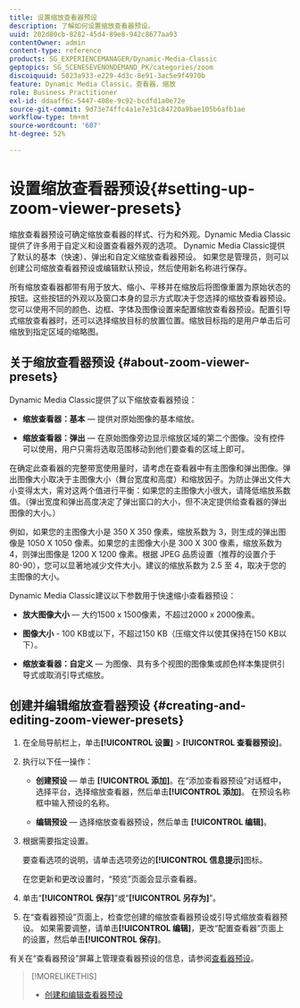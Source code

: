 ```yaml
---
title: 设置缩放查看器预设
description: 了解如何设置缩放查看器预设。
uuid: 202d80cb-8282-45d4-89e8-942c8677aa93
contentOwner: admin
content-type: reference
products: SG_EXPERIENCEMANAGER/Dynamic-Media-Classic
geptopics: SG_SCENESEVENONDEMAND_PK/categories/zoom
discoiquuid: 5023a933-e229-4d3c-8e91-3ac5e9f4970b
feature: Dynamic Media Classic，查看器，缩放
role: Business Practitioner
exl-id: ddaaff6c-5447-408e-9c92-bcdfd1a0e72e
source-git-commit: 9d73e74ffc4a1e7e31c84720a9bae105b6afb1ae
workflow-type: tm+mt
source-wordcount: '607'
ht-degree: 52%

---
```


# 设置缩放查看器预设{#setting-up-zoom-viewer-presets}

缩放查看器预设可确定缩放查看器的样式、行为和外观。Dynamic Media Classic提供了许多用于自定义和设置查看器外观的选项。 Dynamic Media Classic提供了默认的基本（快速）、弹出和自定义缩放查看器预设。 如果您是管理员，则可以创建公司缩放查看器预设或编辑默认预设，然后使用新名称进行保存。

所有缩放查看器都带有用于放大、缩小、平移并在缩放后将图像重置为原始状态的按钮。这些按钮的外观以及窗口本身的显示方式取决于您选择的缩放查看器预设。 您可以使用不同的颜色、边框、字体及图像设置来配置缩放查看器预设。配置引导式缩放查看器时，还可以选择缩放目标的放置位置。缩放目标指的是用户单击后可缩放到指定区域的缩略图。

## 关于缩放查看器预设 {#about-zoom-viewer-presets}

Dynamic Media Classic提供了以下缩放查看器预设：

* **缩放查看器：基本**  — 提供对原始图像的基本缩放。

* **缩放查看器：弹出**  — 在原始图像旁边显示缩放区域的第二个图像。没有控件可以使用，用户只需将选取范围移动到他们要查看的区域上即可。

在确定此查看器的完整带宽使用量时，请考虑在查看器中有主图像和弹出图像。弹出图像大小取决于主图像大小（舞台宽度和高度）和缩放因子。为防止弹出文件大小变得太大，需对这两个值进行平衡：如果您的主图像大小很大，请降低缩放系数值。（弹出宽度和弹出高度决定了弹出窗口的大小，但不决定提供给查看器的弹出图像的大小。）

例如，如果您的主图像大小是 350 X 350 像素，缩放系数为 3，则生成的弹出图像是 1050 X 1050 像素。如果您的主图像大小是 300 X 300 像素，缩放系数为 4，则弹出图像是 1200 X 1200 像素。根据 JPEG 品质设置（推荐的设置介于 80-90），您可以显著地减少文件大小。建议的缩放系数为 2.5 至 4，取决于您的主图像的大小。

Dynamic Media Classic建议以下参数用于快速缩小查看器预设：

* **放大图像大小**  — 大约1500 x 1500像素，不超过2000 x 2000像素。

* **图像大小** - 100 KB或以下，不超过150 KB（压缩文件以使其保持在150 KB以下）。

* **缩放查看器：自定义**  — 为图像、具有多个视图的图像集或颜色样本集提供引导式或取消引导式缩放。

## 创建并编辑缩放查看器预设 {#creating-and-editing-zoom-viewer-presets}

1. 在全局导航栏上，单击&#x200B;**[!UICONTROL 设置]** > **[!UICONTROL 查看器预设]**。
1. 执行以下任一操作：

   * **创建预设**  — 单击 **[!UICONTROL 添加]**。在“添加查看器预设”对话框中，选择平台，选择缩放查看器，然后单击&#x200B;**[!UICONTROL 添加]**。 在预设名称框中输入预设的名称。

   * **编辑预设**  — 选择缩放查看器预设，然后单击 **[!UICONTROL 编辑]**。

1. 根据需要指定设置。

   要查看选项的说明，请单击选项旁边的&#x200B;**[!UICONTROL 信息提示]**&#x200B;图标。

   在您更新和更改设置时，“预览”页面会显示查看器。

1. 单击“**[!UICONTROL 保存]**”或“**[!UICONTROL 另存为]**”。
1. 在“查看器预设”页面上，检查您创建的缩放查看器预设或引导式缩放查看器预设。 如果需要调整，请单击&#x200B;**[!UICONTROL 编辑]**，更改“配置查看器”页面上的设置，然后单击&#x200B;****[!UICONTROL 保存]****。

有关在“查看器预设”屏幕上管理查看器预设的信息，请参阅[查看器预设](application-setup.md#viewer_presets)。

>[!MORELIKETHIS]
>
>* [创建和编辑查看器预设](application-setup.md#adding_and_editing_viewer_presets)

